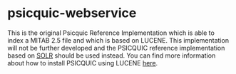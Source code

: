 # psicquic-webservice

This is the original Psicquic Reference Implementation which is able to index a MITAB 2.5 file and which is based on LUCENE. This implementation will not be further developed and the PSICQUIC reference implementation based on [SOLR](https://github.com/PSICQUIC/psicquic-solr-ws) should be used instead. You can find more information about how to install PSICQUIC using LUCENE [here](http://psicquic.github.io/HowToInstall.html).
